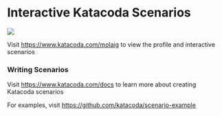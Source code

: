 # Interactive Katacoda Scenarios

[![](http://shields.katacoda.com/katacoda/molaig/count.svg)](https://www.katacoda.com/molaig "Get your profile on Katacoda.com")

Visit https://www.katacoda.com/molaig to view the profile and interactive scenarios

### Writing Scenarios
Visit https://www.katacoda.com/docs to learn more about creating Katacoda scenarios

For examples, visit https://github.com/katacoda/scenario-example
